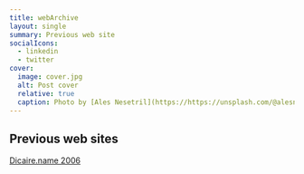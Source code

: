 ```yaml
---
title: webArchive
layout: single
summary: Previous web site
socialIcons:
  - linkedin
  - twitter
cover:
  image: cover.jpg
  alt: Post cover
  relative: true
  caption: Photo by [Ales Nesetril](https://https://unsplash.com/@alesnesetril?utm_source=unsplash&utm_medium=referral&utm_content=creditCopyText) on [Unsplash](https://unsplash.com/s/photos/web?utm_source=unsplash&utm_medium=referral&utm_content=creditCopyText">Unsplash)
---
```

## Previous web sites

[Dicaire.name 2006](/archive/2006/dicaire-name.en.pdf)
